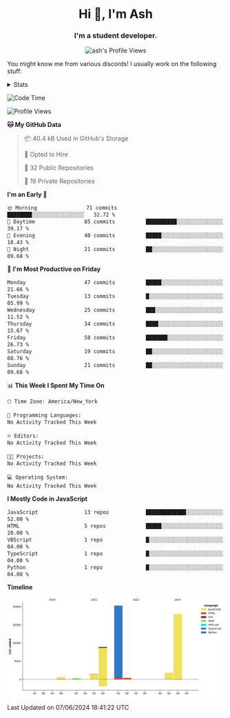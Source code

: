 <h1 align="center">Hi 👋, I'm Ash</h1>
<h3 align="center">I'm a student developer. </h3>
<p align="center"> <img src="https://komarev.com/ghpvc/?username=ash-development" alt="ash's Profile Views" /></p>
<p>You might know me from various discords!
I usually work on the following stuff: </p>

<!-- [htmljourney](https://github.com/ash-development/htmljourney/) - My project about learning the ins and outs of web development. Blogged by me on [DEV.to](https://dev.to/killua/series/10106).An aspiring developer -->

<details>
 <summary>Stats</summary><br>
<p>&nbsp;<a href="https://github.com/anuraghazra/github-readme-stats"><img align="center" src="https://github-readme-stats.vercel.app/api?username=ash-development&show_icons=true&count_private=true&theme=dracula" /></a></p>
<p>&nbsp;<a href="https://github.com/ryo-ma/github-profile-trophy"><img align="center" src="https://github-profile-trophy.vercel.app/?username=ash-development&theme=dracula&margin-w=15&margin-h=15&column=4" /></a></p>
</details>
 
<!--START_SECTION:waka-->
![Code Time](http://img.shields.io/badge/Code%20Time-7%20hrs%2048%20mins-blue)

![Profile Views](http://img.shields.io/badge/Profile%20Views-0-blue)

**🐱 My GitHub Data** 

> 📦 40.4 kB Used in GitHub's Storage 
 > 
> 💼 Opted to Hire
 > 
> 📜 32 Public Repositories 
 > 
> 🔑 19 Private Repositories 
 > 
**I'm an Early 🐤** 

```text
🌞 Morning                71 commits          ████████░░░░░░░░░░░░░░░░░   32.72 % 
🌆 Daytime                85 commits          ██████████░░░░░░░░░░░░░░░   39.17 % 
🌃 Evening                40 commits          █████░░░░░░░░░░░░░░░░░░░░   18.43 % 
🌙 Night                  21 commits          ██░░░░░░░░░░░░░░░░░░░░░░░   09.68 % 
```
📅 **I'm Most Productive on Friday** 

```text
Monday                   47 commits          █████░░░░░░░░░░░░░░░░░░░░   21.66 % 
Tuesday                  13 commits          █░░░░░░░░░░░░░░░░░░░░░░░░   05.99 % 
Wednesday                25 commits          ███░░░░░░░░░░░░░░░░░░░░░░   11.52 % 
Thursday                 34 commits          ████░░░░░░░░░░░░░░░░░░░░░   15.67 % 
Friday                   58 commits          ███████░░░░░░░░░░░░░░░░░░   26.73 % 
Saturday                 19 commits          ██░░░░░░░░░░░░░░░░░░░░░░░   08.76 % 
Sunday                   21 commits          ██░░░░░░░░░░░░░░░░░░░░░░░   09.68 % 
```


📊 **This Week I Spent My Time On** 

```text
🕑︎ Time Zone: America/New_York

💬 Programming Languages: 
No Activity Tracked This Week

🔥 Editors: 
No Activity Tracked This Week

🐱‍💻 Projects: 
No Activity Tracked This Week

💻 Operating System: 
No Activity Tracked This Week
```

**I Mostly Code in JavaScript** 

```text
JavaScript               13 repos            █████████████░░░░░░░░░░░░   52.00 % 
HTML                     5 repos             █████░░░░░░░░░░░░░░░░░░░░   20.00 % 
VBScript                 1 repo              █░░░░░░░░░░░░░░░░░░░░░░░░   04.00 % 
TypeScript               1 repo              █░░░░░░░░░░░░░░░░░░░░░░░░   04.00 % 
Python                   1 repo              █░░░░░░░░░░░░░░░░░░░░░░░░   04.00 % 
```



**Timeline**

![Lines of Code chart](https://raw.githubusercontent.com/ash-development/ash-development/main/assets/bar_graph.png)


 Last Updated on 07/06/2024 18:41:22 UTC
<!--END_SECTION:waka-->
</details>
